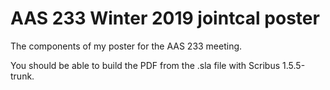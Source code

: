 # AAS 233 Winter 2019 jointcal poster

The components of my poster for the AAS 233 meeting.

You should be able to build the PDF from the .sla file with Scribus 1.5.5-trunk.
